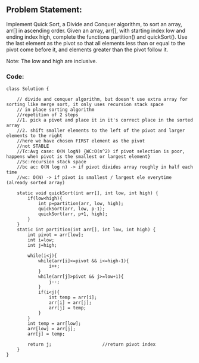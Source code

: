 ## Problem Statement:
Implement Quick Sort, a Divide and Conquer algorithm, to sort an array, arr[] in ascending order. Given an array, arr[], with starting index low and ending index high, complete the functions partition() and quickSort(). Use the last element as the pivot so that all elements less than or equal to the pivot come before it, and elements greater than the pivot follow it.

Note: The low and high are inclusive.

### Code: 
```
class Solution {

    // divide and conquer algorithm, but doesn't use extra array for sorting like merge sort, it only uses recursion stack space
    // in place sorting algorithm 
    //repetition of 2 steps
    //1. pick a pivot and place it in it's correct place in the sorted array
    //2. shift smaller elements to the left of the pivot and larger elements to the right
    //here we have chosen FIRST element as the pivot 
    //not STABLE
    //Tc:Avg case: O(N logN) {WC:O(n^2) if pivot selection is poor, happens when pivot is the smallest or largest element}
    //Sc:recursion stack space 
    //bc ac: O(N log n) -> if pivot divides array roughly in half each time     
    //wc: O(N) -> if pivot is smallest / largest ele everytime (already sorted array)

    static void quickSort(int arr[], int low, int high) {
        if(low<high){
            int p=partition(arr, low, high);
            quickSort(arr, low, p-1);
            quickSort(arr, p+1, high);
        }
    }
    static int partition(int arr[], int low, int high) {
        int pivot = arr[low];
        int i=low;
        int j=high;
        
        while(i<j){
            while(arr[i]<=pivot && i<=high-1){
                i++;
            }
            while(arr[j]>pivot && j>=low+1){
                j--;
            }
            if(i<j){
                int temp = arr[i];
                arr[i] = arr[j];
                arr[j] = temp;
            }
        }
        int temp = arr[low];
        arr[low] = arr[j];
        arr[j] = temp;
        
        return j;                   //return pivot index 
    }
}
```